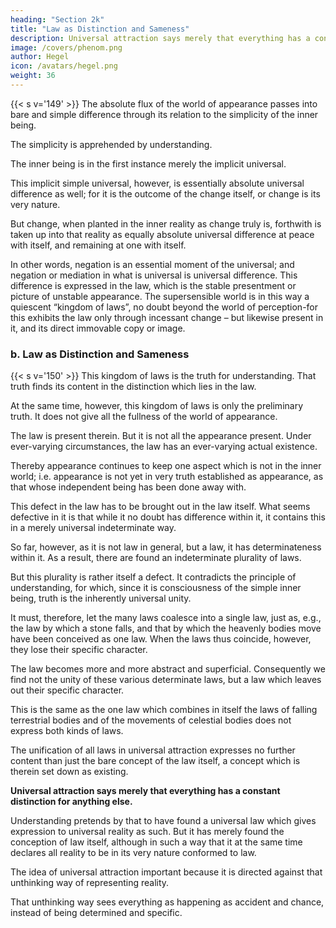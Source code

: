 ```yaml
---
heading: "Section 2k"
title: "Law as Distinction and Sameness"
description: Universal attraction says merely that everything has a constant distinction for anything else..
image: /covers/phenom.png
author: Hegel
icon: /avatars/hegel.png
weight: 36
---
```




{{< s v='149' >}} The absolute flux of the world of appearance passes into bare and simple difference through its relation to the simplicity of the inner being.

The simplicity is apprehended by understanding.

The inner being is in the first instance merely the implicit universal. 

This implicit simple universal, however, is essentially absolute universal difference as well; for it is the outcome of the change itself, or change is its very nature. 

But change, when planted in the inner reality as change truly is, forthwith is taken up into that reality as equally absolute universal difference at peace with itself, and remaining at one with itself. 

In other words, negation is an essential moment of the universal; and negation or mediation in what is universal is universal difference. This difference is expressed in the law, which is the stable presentment or picture of unstable appearance. The supersensible world is in this way a quiescent “kingdom of laws”, no doubt beyond the world of perception-for this exhibits the law only through incessant change – but likewise present in it, and its direct immovable copy or image.



### b. Law as Distinction and Sameness

{{< s v='150' >}} This kingdom of laws is the truth for understanding. That truth finds its content in the distinction which lies in the law. 

At the same time, however, this kingdom of laws is only the preliminary truth. It does not give all the fullness of the world of appearance. 

The law is present therein. But it is not all the appearance present. Under ever-varying circumstances, the law has an ever-varying actual existence. 

Thereby appearance continues to keep one aspect which is not in the inner world; i.e. appearance is not yet in very truth established as appearance, as that whose independent being has been done away with. 

This defect in the law has to be brought out in the law itself. What seems defective in it is that while it no doubt has difference within it, it contains this in a merely universal indeterminate way.

So far, however, as it is not law in general, but a law, it has determinateness within it. As a result, there are found an indeterminate plurality of laws. 

But this plurality is rather itself a defect. It contradicts the principle of understanding, for which, since it is consciousness of the simple inner being, truth is the inherently universal unity. 

It must, therefore, let the many laws coalesce into a single law, just as, e.g., the law by which a stone falls, and that by which the heavenly bodies move have been conceived as one law. When the laws thus coincide, however, they lose their specific character. 

The law becomes more and more abstract and superficial. Consequently we find not the unity of these various determinate laws, but a law which leaves out their specific character.

This is the same as the one law which combines in itself the laws of falling terrestrial bodies and of the movements of celestial bodies does not express both kinds of laws. 

The unification of all laws in universal attraction expresses no further content than just the bare concept of the law itself, a concept which is therein set down as existing. 

**Universal attraction says merely that everything has a constant distinction for anything else.** 

Understanding pretends by that to have found a universal law which gives expression to universal reality as such. But it has merely found the conception of law itself, although in such a way that it at the same time declares all reality to be in its very nature conformed to law.

The idea of universal attraction important because it is directed against that unthinking way of representing reality.

That unthinking way sees everything as happening as accident and chance, instead of being determined and specific.
<!-- , takes the form of sensuous independence. -->
